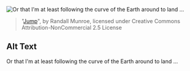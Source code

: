 ![Or that I'm at least following the curve of the Earth around to land ...](https://imgs.xkcd.com/comics/jump.png)
> "[Jump](https://xkcd.com/1376/)", by Randall Munroe, licensed under Creative Commons Attribution-NonCommercial 2.5 License

## Alt Text
Or that I'm at least following the curve of the Earth around to land ...
